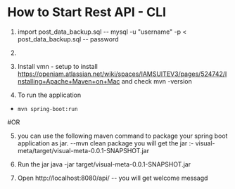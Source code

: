 # How to Start Rest API  - CLI

1) import post_data_backup.sql 
    -- mysql -u "username"  -p  < post_data_backup.sql
    -- password 
2)
    
3) Install vmn - setup to install https://openiam.atlassian.net/wiki/spaces/IAMSUITEV3/pages/524742/Installing+Apache+Maven+on+Mac
	and check mvn -version

4) To run the application 
  - 	mvn spring-boot:run
  
  #OR

5)  you can use the following maven command to package your spring boot application as jar.
   --mvn clean package
   you will get the jar :-   visual-meta/target/visual-meta-0.0.1-SNAPSHOT.jar

6)   Run the jar 
       java -jar target/visual-meta-0.0.1-SNAPSHOT.jar
       
7) Open http://localhost:8080/api/ -- you will get welcome messagd        
       
	
 